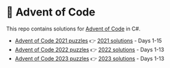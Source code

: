# :christmas_tree: Advent of Code

This repo contains solutions for [Advent of Code](https://adventofcode.com/) in C#.
- [Advent of Code 2021 puzzles](https://adventofcode.com/2021) :point_right: [2021 solutions](https://github.com/marinakolova/AdventOfCode/tree/main/AdventOfCode2021) - Days 1-15
- [Advent of Code 2022 puzzles](https://adventofcode.com/2022) :point_right: [2022 solutions](https://github.com/marinakolova/AdventOfCode/tree/main/AdventOfCode2022) - Days 1-13
- [Advent of Code 2023 puzzles](https://adventofcode.com/2023) :point_right: [2023 solutions](https://github.com/marinakolova/AdventOfCode/tree/main/AdventOfCode2023) - Days 1-13
